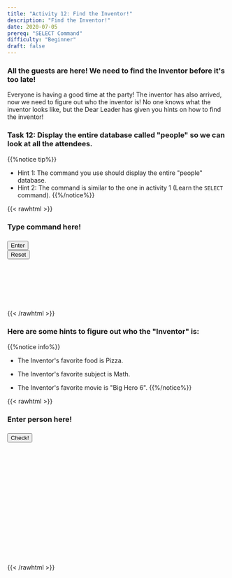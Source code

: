 ```yaml
---
title: "Activity 12: Find the Inventor!"
description: "Find the Inventor!"
date: 2020-07-05
prereq: "SELECT Command"
difficulty: "Beginner"
draft: false
---
```

<!-- Links for javascript and CSS needed for drop down logic -->
<link rel="stylesheet" href="../default/_default.css" type="text/css"></link>
<link rel="stylesheet" href="../default/_type.css" type="text/css"></link>
<script type="text/javascript" src="../default/_default.js"></script>
<script type="text/javascript" src="../default/_type.js"></script>
<script type="text/javascript" src="../default/alasql.js"></script>
<script type="text/javascript" src="../default/db.js"></script>
<link rel="stylesheet" href="_activity12.css" type="text/css"></link>
<script type="text/javascript" src="_activity12.js"></script>
<!-- Embed YouTube Video Link here when ready -->

### All the guests are here! We need to find the Inventor before it's too late!

Everyone is having a good time at the party! The inventor has also arrived, now we need to figure out who the inventor is! No one knows what the inventor looks like, but the Dear Leader has given you hints on how to find the inventor!

### Task 12: Display the entire database called "people" so we can look at all the attendees.
{{%notice tip%}}
* Hint 1: The command you use should display the entire "people" database.
* Hint 2: The command is similar to the one in activity 1 (Learn the `SELECT` command).
{{%/notice%}}

{{< rawhtml >}}
<div class="terminal_div" id="terminal_div">
	<div class = "outer">
		<h3 id = "commands" contenteditable="true" onclick="placeholder()">Type command here!</h3>
	</div>
  <div class = "prev">
      <h3 id = "prev"></h3>
    </div>
	<div style="clear: both;"></div> 
	<button class="button button1" onclick="sql()"> Enter </button>
	<div style="clear: both;"></div> 
    <button class = "button reset" onclick="reset()">Reset</button>
</div>
<div style="clear: both;"></div> 
<h1 class="error" id="sqlcommand" style="visibility:hidden"><strong>ERROR INVALID INPUT></strong></h1>
<table id="table">
	<tr></tr>
</table>
<h3 id="story"></h3>
{{< /rawhtml >}}

### Here are some hints to figure out who the "Inventor" is:
{{%notice info%}}
* The Inventor's favorite food is Pizza.

* The Inventor's favorite subject is Math.

* The Inventor's favorite movie is "Big Hero 6".
{{%/notice%}}

{{< rawhtml >}}
<div class = "inventor_div" id="inventor_div">
  <div class = "box_half" id = "box_half">
	  <div class = "text_box">
		  <h3 id = "person" contenteditable="true" onclick="document.getElementById('person').innerHTML = ''">Enter person here!<h3>
    </div>
  </div>
  
  <div class= "half" id = "half">
    <button class="button second" onclick="check()"> Check! </button>
  </div>
</div>

<h4 id="answer"></h4>
<img id = "plot">

<!-- Unhide plot and certificate after finding inventor -->
<div class="resume_plot" id="resume_plot" style="visibility:hidden">
  <div class="alert">
    <span id="check">&#10003;</span>
    You've completed the task!
  </div>
  
  <h2> You Saved the Planet of Fun! </h2>
  <p> The Planet of Fun is now protected from the invaders thanks to you! You found the lost Legendary Totems of Fun and returned them to their rightful place 
      and saved the citizens from danger! The inhabitants will never forget your act of kindness! Congrats space cadet! You’ve successfully saved the Planet of Fun! 
      <br><br>Click the "Download" button below to receive your honorary certificate!
  </p>
  
  <!--Download Button -->
  <form method="get" action="assets/Certificate.pdf" target="_blank">
    <button type="submit" id="download">Download</button>
  </form> 

</div>

{{< /rawhtml >}}
